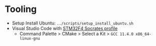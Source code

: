 # Tooling

- Setup Install Ubuntu: `../scripts/setup_install_ubuntu.sh`
- Visual Studio Code with [STM32F4 Socrates profile](../tools/vscode/stm32f4_socrates.code-profile)
  - Command Palette > CMake > Select a Kit > `GCC 11.4.0 x86_64-linux-gnu`
